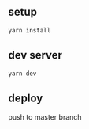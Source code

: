 ## setup

```sh
yarn install
```

## dev server

```sh
yarn dev
```

## deploy

push to master branch
